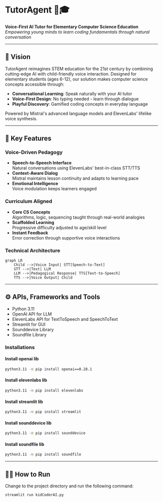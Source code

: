 # TutorAgent 🤖🎓

**Voice-First AI Tutor for Elementary Computer Science Education**  
*Empowering young minds to learn coding fundamentals through natural conversation*

---

## 🌟 Vision

TutorAgent reimagines STEM education for the 21st century by combining cutting-edge AI with child-friendly voice interaction. Designed for elementary students (ages 6-12), our solution makes computer science concepts accessible through:

- **Conversational Learning**: Speak naturally with your AI tutor
- **Voice-First Design**: No typing needed - learn through dialogue
- **Playful Discovery**: Gamified coding concepts in everyday language

Powered by Mistral's advanced language models and ElevenLabs' lifelike voice synthesis.

---

## 🚀 Key Features

### Voice-Driven Pedagogy
- **Speech-to-Speech Interface**  
  Natural conversations using ElevenLabs' best-in-class STT/TTS
- **Context-Aware Dialog**  
  Mistral maintains lesson continuity and adapts to learning pace
- **Emotional Intelligence**  
  Voice modulation keeps learners engaged

### Curriculum Aligned
- **Core CS Concepts**  
  Algorithms, logic, sequencing taught through real-world analogies
- **Scaffolded Learning**  
  Progressive difficulty adjusted to age/skill level
- **Instant Feedback**  
  Error correction through supportive voice interactions

### Technical Architecture
```mermaid
graph LR
    Child -->|Voice Input| STT[Speech-to-Text]
    STT -->|Text| LLM
    LLM -->|Pedagogical Response| TTS[Text-to-Speech]
    TTS -->|Voice Output| Child
```

---

## ⚙️ APIs, Frameworks and Tools
- Python 3.11
- OpenAI API for LLM
- ElevenLabs API for TextToSpeech and SpeechToText
- Streamlit for GUI
- Sounddevice Library
- Soundfile Library

### Installations

#### Install openai lib
```zsh
python3.11 -m pip install openai==0.28.1
```

#### Install elevenlabs lib
```zsh
python3.11 -m pip install elevenlabs
```

#### Install streamlit lib
```zsh
python3.11 -m pip install streamlit
```

#### Install sounddevice lib
```zsh
python3.11 -m pip install sounddevice
```

#### Install soundfile lib
```zsh
python3.11 -m pip install soundfile
```

---

## 🏃🏼 How to Run

Change to the project directory and run the following command:
```zsh
streamlit run kidCoderAI.py
```